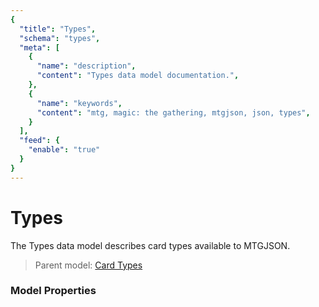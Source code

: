 ```yaml
---
{
  "title": "Types",
  "schema": "types",
  "meta": [
    {
      "name": "description",
      "content": "Types data model documentation.",
    },
    {
      "name": "keywords",
      "content": "mtg, magic: the gathering, mtgjson, json, types",
    }
  ],
  "feed": {
    "enable": "true"
  }
}
---
```


# Types

The Types data model describes card types available to MTGJSON.
 
> Parent model: <span class="code-wrap">[Card Types](/data-models/card-types/)</span>  

### Model Properties

<Documentation/>
